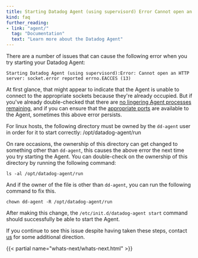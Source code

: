 ```yaml
---
title: Starting Datadog Agent (using supervisord) Error Cannot open an HTTP server socket.error reported errno.EACCES (13)
kind: faq
further_reading:
- link: "agent/"
  tag: "Documentation"
  text: "Learn more about the Datadog Agent"
---
```


There are a number of issues that can cause the following error when you try starting your Datadog Agent:

```
Starting Datadog Agent (using supervisord):Error: Cannot open an HTTP server: socket.error reported errno.EACCES (13)
```

At first glance, that might appear to indicate that the Agent is unable to connect to the appropriate sockets because they're already occupied. But if you've already double-checked that there are [no lingering Agent processes remaining][1], and if you can ensure that the [appropriate ports][2] are available to the Agent, sometimes this above error persists.

For linux hosts, the following directory must be owned by the `dd-agent` user in order for it to start correctly: /opt/datadog-agent/run

On rare occasions, the ownership of this directory can get changed to something other than `dd-agent`, this causes the above error the next time you try starting the Agent. You can double-check on the ownership of this directory by running the following command:
```
ls -al /opt/datadog-agent/run
```

And if the owner of the file is other than `dd-agent`, you can run the following command to fix this.
```
chown dd-agent -R /opt/datadog-agent/run
```
After making this change, the `/etc/init.d/datadog-agent start` command should successfully be able to start the Agent.

If you continue to see this issue despite having taken these steps, contact [us][3] for some additional direction.

{{< partial name="whats-next/whats-next.html" >}}

[1]: /agent/faq/error-restarting-agent-already-listening-on-a-configured-port
[2]: /agent/faq/network
[3]: /help

